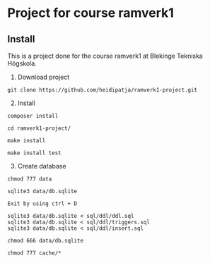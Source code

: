 # Project for course ramverk1

## Install

This is a project done for the course ramverk1 at Blekinge Tekniska Högskola.

1. Download project

```
git clone https://github.com/heidipatja/ramverk1-project.git
```


2. Install

```
composer install
```

```
cd ramverk1-project/
```

```
make install
```

```
make install test
```

3. Create database

```
chmod 777 data
```

```
sqlite3 data/db.sqlite
```

```
Exit by using ctrl + D
```

```
sqlite3 data/db.sqlite < sql/ddl/ddl.sql
sqlite3 data/db.sqlite < sql/ddl/triggers.sql
sqlite3 data/db.sqlite < sql/ddl/insert.sql
```

```
chmod 666 data/db.sqlite
```

```
chmod 777 cache/*
```
